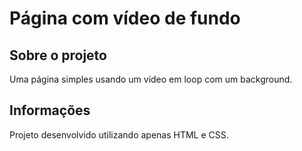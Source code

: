 # Página com vídeo de fundo

## Sobre o projeto
Uma página simples usando um vídeo em loop com um background.

## Informações
Projeto desenvolvido utilizando apenas HTML e CSS.